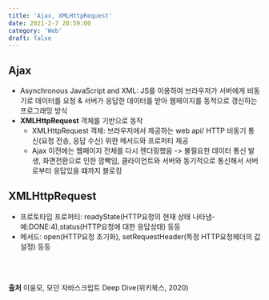 ```yaml
---
title: 'Ajax, XMLHttpRequest'
date: 2021-2-7 20:59:00
category: 'Web'
draft: false
---
```

## Ajax
- Asynchronous JavaScript and XML: JS를 이용하여 브라우저가 서버에게 비동기로 데이터를 요청 & 서버가 응답한 데이터를 받아 웹페이지를 동적으로 갱신하는 프로그래밍 방식
- **XMLHttpRequest** 객체를 기반으로 동작
  - XMLHttpRequest 객체: 브라우저에서 제공하는 web api/ HTTP 비동기 통신(요청 전송, 응답 수신) 위한 메서드와 프로퍼티 제공
  - Ajax 이전에는 웹페이지 전체를 다시 렌더링했음 -> 불필요한 데이터 통신 발생, 화면전환으로 인한 깜빡임, 클라이언트와 서버와 동기적으로 통신해서 서버로부터 응답있을 떄까지 블로킹

## XMLHttpRequest
- 프로토타입 프로퍼티: readyState(HTTP요청의 현재 상태 나타냄-예:DONE:4),status(HTTP요청에 대한 응답상태) 등등 
- 메서드: open(HTTP요청 초기화), setRequestHeader(특정 HTTP요청헤더의 값 설정) 등등
<p>
<br />
<br />
</p>

**출처** 이웅모, 모던 자바스크립트 Deep Dive(위키북스, 2020)